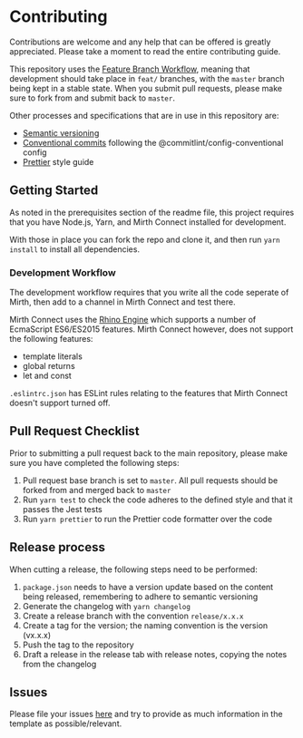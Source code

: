 # Contributing

Contributions are welcome and any help that can be offered is greatly appreciated.
Please take a moment to read the entire contributing guide.

This repository uses the [Feature Branch Workflow](https://www.atlassian.com/git/tutorials/comparing-workflows/feature-branch-workflow),
meaning that development should take place in `feat/` branches, with the `master` branch being kept in a stable state.
When you submit pull requests, please make sure to fork from and submit back to `master`.

Other processes and specifications that are in use in this repository are:

-   [Semantic versioning](https://semver.org/)
-   [Conventional commits](https://www.conventionalcommits.org/en/v1.0.0-beta.3/) following the @commitlint/config-conventional config
-   [Prettier](https://prettier.io/) style guide

## Getting Started

As noted in the prerequisites section of the readme file, this project requires that you have Node.js, Yarn, and Mirth Connect installed for development.

With those in place you can fork the repo and clone it, and then run `yarn install` to install all dependencies.

### Development Workflow

The development workflow requires that you write all the code seperate of Mirth, then add to a channel in Mirth Connect and test there.

Mirth Connect uses the [Rhino Engine](https://developer.mozilla.org/en-US/docs/Mozilla/Projects/Rhino) which supports a number of EcmaScript ES6/ES2015 features.
Mirth Connect however, does not support the following features:

-   template literals
-   global returns
-   let and const

`.eslintrc.json` has ESLint rules relating to the features that Mirth Connect doesn't support turned off.

## Pull Request Checklist

Prior to submitting a pull request back to the main repository, please make sure you have completed the following steps:

1. Pull request base branch is set to `master`. All pull requests should be forked from and merged back to `master`
2. Run `yarn test` to check the code adheres to the defined style and that it passes the Jest tests
3. Run `yarn prettier` to run the Prettier code formatter over the code

## Release process

When cutting a release, the following steps need to be performed:

1. `package.json` needs to have a version update based on the content being released, remembering to adhere to semantic versioning
2. Generate the changelog with `yarn changelog`
3. Create a release branch with the convention `release/x.x.x`
4. Create a tag for the version; the naming convention is the version (vx.x.x)
5. Push the tag to the repository
6. Draft a release in the release tab with release notes, copying the notes from the changelog

## Issues

Please file your issues [here](https://github.com/Fdawgs/ydh-fhir-listeners) and try to provide as much information in the template as possible/relevant.
